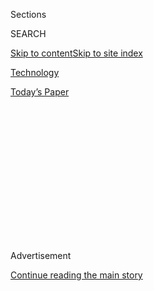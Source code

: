 <div id="app">

<div>

<div>

<div>

<div class="NYTAppHideMasthead css-1q2w90k e1suatyy0">

<div class="section css-ui9rw0 e1suatyy2">

<div class="css-eph4ug er09x8g0">

<div class="css-6n7j50">

</div>

<span class="css-1dv1kvn">Sections</span>

<div class="css-10488qs">

<span class="css-1dv1kvn">SEARCH</span>

</div>

[Skip to content](#site-content)[Skip to site
index](#site-index)

</div>

<div id="masthead-section-label" class="css-1wr3we4 eaxe0e00">

[Technology](https://www.nytimes.com/section/technology)

</div>

<div class="css-10698na e1huz5gh0">

</div>

</div>

<div id="masthead-bar-one" class="section hasLinks css-15hmgas e1csuq9d3">

<div class="css-uqyvli e1csuq9d0">

</div>

<div class="css-1uqjmks e1csuq9d1">

</div>

<div class="css-9e9ivx">

[](https://myaccount.nytimes.com/auth/login?response_type=cookie&client_id=vi)

</div>

<div class="css-1bvtpon e1csuq9d2">

[Today’s
Paper](https://www.nytimes.com/section/todayspaper)

</div>

</div>

</div>

</div>

<div data-aria-hidden="false">

<div id="site-content" data-role="main">

<div>

<div class="css-1aor85t" style="opacity:0.000000001;z-index:-1;visibility:hidden">

<div class="css-1hqnpie">

<div class="css-epjblv">

<span class="css-17xtcya">[Technology](/section/technology)</span><span class="css-x15j1o">|</span><span class="css-fwqvlz">How
to Stop Apps From Tracking Your
Location</span>

</div>

<div class="css-k008qs">

<div class="css-1iwv8en">

<span class="css-18z7m18"></span>

<div>

</div>

</div>

<span class="css-1n6z4y">https://nyti.ms/2G93leA</span>

<div class="css-1705lsu">

<div class="css-4xjgmj">

<div class="css-4skfbu" data-role="toolbar" data-aria-label="Social Media Share buttons, Save button, and Comments Panel with current comment count" data-testid="share-tools">

  - 
  - 
  - 
  - 
    
    <div class="css-6n7j50">
    
    </div>

  - 

</div>

</div>

</div>

</div>

</div>

</div>

<div id="NYT_TOP_BANNER_REGION" class="css-13pd83m">

</div>

<div id="top-wrapper" class="css-1sy8kpn">

<div id="top-slug" class="css-l9onyx">

Advertisement

</div>

[Continue reading the main
story](#after-top)

<div class="ad top-wrapper" style="text-align:center;height:100%;display:block;min-height:250px">

<div id="top" class="place-ad" data-position="top" data-size-key="top">

</div>

</div>

<div id="after-top">

</div>

</div>

<div>

<div id="sponsor-wrapper" class="css-1hyfx7x">

<div id="sponsor-slug" class="css-19vbshk">

Supported by

</div>

[Continue reading the main
story](#after-sponsor)

<div id="sponsor" class="ad sponsor-wrapper" style="text-align:center;height:100%;display:block">

</div>

<div id="after-sponsor">

</div>

</div>

<div class="css-186x18t">

</div>

<div class="css-1vkm6nb ehdk2mb0">

# How to Stop Apps From Tracking Your Location

</div>

Hundreds of apps can follow your movements and share the details with
advertisers, retailers and even hedge funds. Here’s how to limit the
snooping.

<div class="css-18e8msd">

<div class="css-vp77d3 epjyd6m0">

<div class="css-1baulvz">

By [<span class="css-1baulvz" itemprop="name">Jennifer
Valentino-DeVries</span>](https://www.nytimes.com/by/jennifer-valentino-devries)
and [<span class="css-1baulvz last-byline" itemprop="name">Natasha
Singer</span>](https://www.nytimes.com/by/natasha-singer)

</div>

</div>

  - Dec. 10,
    2018

  - 
    
    <div class="css-4xjgmj">
    
    <div class="css-d8bdto" data-role="toolbar" data-aria-label="Social Media Share buttons, Save button, and Comments Panel with current comment count" data-testid="share-tools">
    
      - 
      - 
      - 
      - 
        
        <div class="css-6n7j50">
        
        </div>
    
      - 
    
    </div>
    
    </div>

</div>

</div>

<div class="section meteredContent css-1r7ky0e" name="articleBody" itemprop="articleBody">

<div class="css-1fanzo5 StoryBodyCompanionColumn">

<div class="css-53u6y8">

At least 75 companies receive people’s precise location data from
hundreds of apps whose users enable location services for benefits such
as weather alerts, [The New York Times
found](https://www.nytimes.com/interactive/2018/12/10/business/location-data-privacy-apps.html).
The companies use, store or sell the information to help advertisers,
investment firms and others.

*\[Read the full investigation:* [*Your Apps Know Where You Were Last
Night, and They’re Not Keeping It
Secret*](https://www.nytimes.com/interactive/2018/12/10/business/location-data-privacy-apps.html)*\]*

You can head off much of the tracking on your own device by spending a
few minutes changing settings. The information below applies primarily
to people in the United States.

## How can I tell if apps are sharing my location?

It’s difficult to know for sure whether location data companies are
tracking your phone. Any app that collects location data may share your
information with other companies, as long as it mentions that somewhere
in its privacy policy.

</div>

</div>

<div class="css-1fanzo5 StoryBodyCompanionColumn">

<div class="css-53u6y8">

But the language in those policies can be dense, confusing or outright
misleading. Apps that funnel location details to help hedge funds, for
instance, have told users their data would be used for market analysis —
or simply for “business purposes.”

## Which apps gather and share location?

There isn’t a definitive list. Our tests identified instances of certain
apps collecting precise location data and passing it to other companies
in the moment. But apps can also gather and save the data, and not sell
it until later — something tests wouldn’t catch. Your best bet is to
check your device to see which apps have permission to get your location
in the first place.

The apps most popular among data companies are those that offer services
keyed to people’s whereabouts — including weather, transit, travel,
shopping deals and dating — because users are more likely to enable
location services on them.

## How do I stop location tracking on iOS?

Some apps have internal settings where you can indicate that you don’t
want your location used for targeted advertising or other purposes. But
the easiest method is to go through your device’s main privacy
menu.

</div>

</div>

<div class="css-1h0maa8 e73j0it0">

<div class="css-1xdhyk6 erfvjey0">

<span class="css-1ly73wi e1tej78p0">Image</span>

<div class="css-zjzyr8">

<div data-testid="lazyimage-container" style="height:687.6222222222221px">

</div>

</div>

</div>

<span class="css-16f3y1r e13ogyst0" data-aria-hidden="true">First, open
Settings and select Privacy, which has a blue icon with a white
hand.</span>

<div class="css-1xdhyk6 erfvjey0">

<span class="css-1ly73wi e1tej78p0">Image</span>

<div class="css-zjzyr8">

<div data-testid="lazyimage-container" style="height:687.6222222222221px">

</div>

</div>

</div>

<span class="css-16f3y1r e13ogyst0" data-aria-hidden="true">Then select
Location Services, which is at the top and has a little
arrow.</span>

</div>

<div class="css-1h0maa8 e73j0it0">

<div class="css-1xdhyk6 erfvjey0">

<span class="css-1ly73wi e1tej78p0">Image</span>

<div class="css-zjzyr8">

<div data-testid="lazyimage-container" style="height:687.6222222222221px">

</div>

</div>

</div>

<span class="css-16f3y1r e13ogyst0" data-aria-hidden="true">You’ll see a
list of apps, along with the location setting for each. Tap on apps you
want to adjust. Selecting “Never” blocks tracking by that
app.</span>

<div class="css-1xdhyk6 erfvjey0">

<span class="css-1ly73wi e1tej78p0">Image</span>

<div class="css-zjzyr8">

<div data-testid="lazyimage-container" style="height:687.6222222222221px">

</div>

</div>

</div>

<span class="css-16f3y1r e13ogyst0" data-aria-hidden="true">The option
“While Using the App” ensures that the app gets location only while in
use. Choosing “Always,” allows the app to get location data even when
not in use.</span>

</div>

<div class="css-1fanzo5 StoryBodyCompanionColumn">

<div class="css-53u6y8">

In the device’s privacy settings, apps provide brief explanations of how
they will use location data. Do not rely on these descriptions to tell
you whether the location data will be shared or sold. The Times found
that many of these descriptions are incomplete and often don’t mention
that the data will be shared.

If you want to disable location tracking entirely, toggle the “Location
Services" setting to off. With location services switched off entirely,
you may not be able to use certain services, such as finding yourself on
a map.

If you have apps you no longer use, you may want to delete them from
your device.

## How do I stop it on Android?

These instructions are for recent Android phones; Google provides more
instructions
[here](https://support.google.com/android/answer/6179507).

</div>

</div>

<div class="css-1h0maa8 e73j0it0">

<div class="css-1xdhyk6 erfvjey0">

<span class="css-1ly73wi e1tej78p0">Image</span>

<div class="css-zjzyr8">

<div data-testid="lazyimage-container" style="height:687.6222222222221px">

</div>

</div>

</div>

<span class="css-16f3y1r e13ogyst0" data-aria-hidden="true">First, open
the Settings on your phone. On the main settings page, tap “Security &
location.”</span>

<div class="css-1xdhyk6 erfvjey0">

<span class="css-1ly73wi e1tej78p0">Image</span>

<div class="css-zjzyr8">

<div data-testid="lazyimage-container" style="height:687.6222222222221px">

</div>

</div>

</div>

<span class="css-16f3y1r e13ogyst0" data-aria-hidden="true">On the next
screen, tap Location, which can be found in the Privacy
section.</span>

</div>

<div class="css-1h0maa8 e73j0it0">

<div class="css-1xdhyk6 erfvjey0">

<span class="css-1ly73wi e1tej78p0">Image</span>

<div class="css-zjzyr8">

<div data-testid="lazyimage-container" style="height:687.6222222222221px">

</div>

</div>

</div>

<span class="css-16f3y1r e13ogyst0" data-aria-hidden="true">On the
Location screen, tap “App-level
permissions.”</span>

<div class="css-1xdhyk6 erfvjey0">

<span class="css-1ly73wi e1tej78p0">Image</span>

<div class="css-zjzyr8">

<div data-testid="lazyimage-container" style="height:687.6222222222221px">

</div>

</div>

</div>

<span class="css-16f3y1r e13ogyst0" data-aria-hidden="true">You’ll see a
list of apps. To turn off location for an app, slide the toggle to the
left.</span>

</div>

<div class="css-1fanzo5 StoryBodyCompanionColumn">

<div class="css-53u6y8">

Unlike iPhones, Android phones don’t allow you to restrict an app’s
access to your location to just the moments when you’re using it. Any
app on Android that has your permission to track your location can
receive the data even when you’re not using it. In newer versions of
Android, the collection of this data is limited to “a few times an
hour,” Google says.

</div>

</div>

<div class="css-1fanzo5 StoryBodyCompanionColumn">

<div class="css-53u6y8">

To disable location services altogether, switch off “Use location,”
within the same Location settings described above. Google’s instructions
are [here](https://support.google.com/accounts/answer/3467281?hl=en).

If you don’t enable location services at all, you may not be able to use
certain services, like finding yourself on a map. If you want to be able
to switch periodically between having location services on and off, you
can create a [Quick
Setting](https://support.google.com/android/answer/9083864). To see your
Quick Settings, swipe down from the top of your screen and tap the
little pencil to edit.

If you have apps you no longer use, you may want to delete them from
your phone.

## Can I delete my location data from these databases?

The location data industry benefits from lack of regulation and little
transparency, making it extremely difficult to get access to or delete
this data. Your information can also be spread among many companies. And
most of them store location data attached not to a person’s name or
phone number, but to an ID number, so it may be cumbersome for them to
identify your data if you want to delete it — and they are under no
obligation to do so.

In the European Union, people now have the legal right to request a copy
of the [data that companies hold about
them](https://www.nytimes.com/interactive/2018/05/20/technology/what-data-companies-have-on-you.html),
and to ask that it be deleted. The British data commissioner provides an
explanation,
[here](https://ico.org.uk/for-organisations/guide-to-the-general-data-protection-regulation-gdpr/individual-rights/right-of-access/).

Google, a prominent collector of location data, lets users delete a
segment of that information called their Location History. To do that,
go to [this page](https://www.google.com/locationhistory/delete), then
hit the Delete Location History button. Click it again when prompted.
You can delete another segment of location data associated with your
Google account by logging in and going to [My
Activity](https://myactivity.google.com/myactivity). Then click on
Activity Controls and turn off Web & App Activity.

Jennifer Valentino-DeVries is an investigative reporter covering
technology and public policy.
[@jenvalentino](https://twitter.com/jenvalentino)

</div>

</div>

</div>

<div>

</div>

<div>

</div>

<div>

</div>

<div>

<div id="bottom-wrapper" class="css-1ede5it">

<div id="bottom-slug" class="css-l9onyx">

Advertisement

</div>

[Continue reading the main
story](#after-bottom)

<div id="bottom" class="ad bottom-wrapper" style="text-align:center;height:100%;display:block;min-height:90px">

</div>

<div id="after-bottom">

</div>

</div>

</div>

</div>

</div>

## Site Index

<div>

</div>

## Site Information Navigation

  - [© <span>2020</span> <span>The New York Times
    Company</span>](https://help.nytimes.com/hc/en-us/articles/115014792127-Copyright-notice)

<!-- end list -->

  - [NYTCo](https://www.nytco.com/)
  - [Contact
    Us](https://help.nytimes.com/hc/en-us/articles/115015385887-Contact-Us)
  - [Work with us](https://www.nytco.com/careers/)
  - [Advertise](https://nytmediakit.com/)
  - [T Brand Studio](http://www.tbrandstudio.com/)
  - [Your Ad
    Choices](https://www.nytimes.com/privacy/cookie-policy#how-do-i-manage-trackers)
  - [Privacy](https://www.nytimes.com/privacy)
  - [Terms of
    Service](https://help.nytimes.com/hc/en-us/articles/115014893428-Terms-of-service)
  - [Terms of
    Sale](https://help.nytimes.com/hc/en-us/articles/115014893968-Terms-of-sale)
  - [Site
    Map](https://spiderbites.nytimes.com)
  - [Help](https://help.nytimes.com/hc/en-us)
  - [Subscriptions](https://www.nytimes.com/subscription?campaignId=37WXW)

</div>

</div>

</div>

</div>
